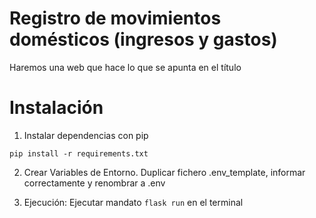 # Registro de movimientos domésticos (ingresos y gastos)

Haremos una web que hace lo que se apunta en el título

# Instalación

1. Instalar dependencias con pip
```
pip install -r requirements.txt
```

2. Crear Variables de Entorno. Duplicar fichero .env_template, informar correctamente y renombrar a .env

3. Ejecución: Ejecutar mandato `flask run` en el terminal